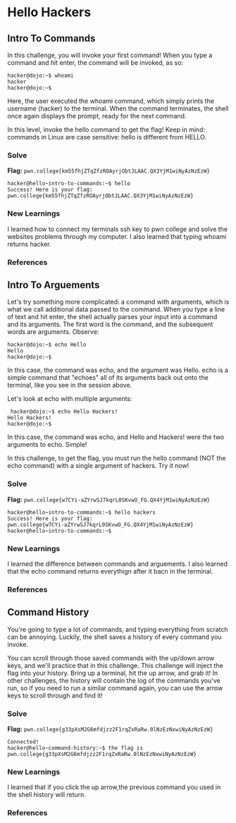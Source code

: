  # Hello Hackers
  ## Intro To Commands
  In this challenge, you will invoke your first command! When you type a command and hit enter, the command will be invoked, as so:  
  ```
  hacker@dojo:~$ whoami  
hacker  
hacker@dojo:~$  
```
Here, the user executed the whoami command, which simply prints the username (hacker) to the terminal. When the command terminates, the shell once again displays the prompt, ready for the next command.  

In this level, invoke the hello command to get the flag! Keep in mind: commands in Linux are case sensitive: hello is different from HELLO.  
  ### Solve
  **Flag:** `pwn.college{km55fhjZTqZfzROAyrjObtJLAAC.QX3YjM1wiNyAzNzEzW}`  
```
hacker@hello~intro-to-commands:~$ hello  
Success! Here is your flag:  
pwn.college{km55fhjZTqZfzROAyrjObtJLAAC.QX3YjM1wiNyAzNzEzW}  
```


### New Learnings
I learned how to connect my terminals ssh key to pwn college and solve the websites problems through my computer. I also learned that typing whoami returns hacker.   
### References  


  ## Intro To Arguements
 Let's try something more complicated: a command with arguments, which is what we call additional data passed to the command. When you type a line of text and hit enter, the shell actually parses your input into a command and its arguments. The first word is the command, and the subsequent words are arguments. Observe:
  ```
  hacker@dojo:~$ echo Hello
Hello 
hacker@dojo:~$  
```
In this case, the command was echo, and the argument was Hello. echo is a simple command that "echoes" all of its arguments back out onto the terminal, like you see in the session above.

Let's look at echo with multiple arguments:
 ```
  hacker@dojo:~$ echo Hello Hackers!
Hello Hackers!
hacker@dojo:~$  
```

In this case, the command was echo, and Hello and Hackers! were the two arguments to echo. Simple!

In this challenge, to get the flag, you must run the hello command (NOT the echo command) with a single argument of hackers. Try it now! 
  ### Solve
  **Flag:** `pwn.college{w7CYi-aZYrwSJ7kqrL0SKvwO_FG.QX4YjM1wiNyAzNzEzW}`  
```
hacker@hello~intro-to-commands:~$ hello hackers 
Success! Here is your flag:  
pwn.college{w7CYi-aZYrwSJ7kqrL0SKvwO_FG.QX4YjM1wiNyAzNzEzW}  
hacker@hello~intro-to-commands:~$
```


### New Learnings
I learned the difference between commands and arguements. I also learned that the echo command returns everythign after it bacn in the terminal.  
### References  


 ## Command History

You're going to type a lot of commands, and typing everything from scratch can be annoying. Luckily, the shell saves a history of every command you invoke.

You can scroll through those saved commands with the up/down arrow keys, and we'll practice that in this challenge. This challenge will inject the flag into your history. Bring up a terminal, hit the up arrow, and grab it! In other challenges, the history will contain the log of the commands you've run, so if you need to run a similar command again, you can use the arrow keys to scroll through and find it! 
  ### Solve
  **Flag:** `pwn.college{g33pXsM2G6mfdjzz2F1rqZxRaRw.0lNzEzNxwiNyAzNzEzW}`  
```
Connected!
hacker@hello~command-history:~$ the flag is pwn.college{g33pXsM2G6mfdjzz2F1rqZxRaRw.0lNzEzNxwiNyAzNzEzW}
```


### New Learnings
I learned that if you click the up arrow,the previous command you used in the shell history will return.  
### References  
  
  


